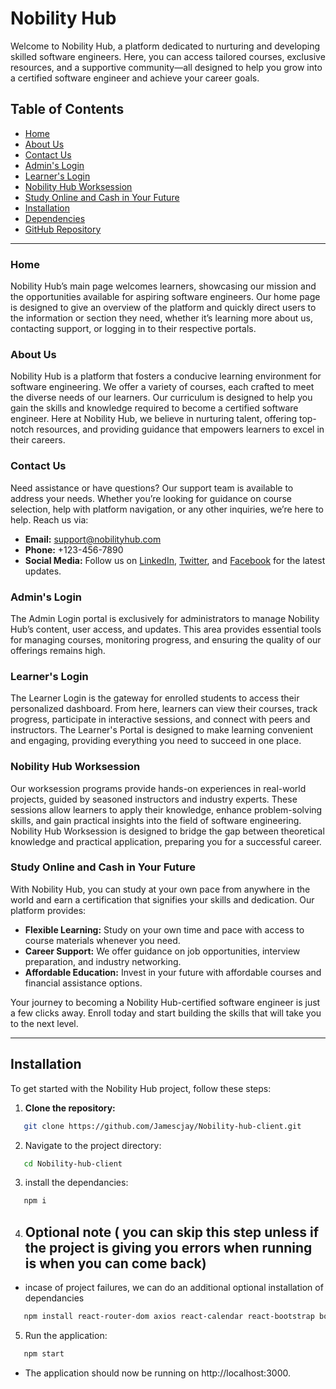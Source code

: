 # Nobility Hub

Welcome to Nobility Hub, a platform dedicated to nurturing and developing skilled software engineers. Here, you can access tailored courses, exclusive resources, and a supportive community—all designed to help you grow into a certified software engineer and achieve your career goals.

## Table of Contents
- [Home](#home)
- [About Us](#about-us)
- [Contact Us](#contact-us)
- [Admin's Login](#admins-login)
- [Learner's Login](#learners-login)
- [Nobility Hub Worksession](#nobility-hub-worksession)
- [Study Online and Cash in Your Future](#study-online-and-cash-in-your-future)
- [Installation](#installation)
- [Dependencies](#dependencies)
- [GitHub Repository](#github-repository)

---

### Home
Nobility Hub’s main page welcomes learners, showcasing our mission and the opportunities available for aspiring software engineers. Our home page is designed to give an overview of the platform and quickly direct users to the information or section they need, whether it’s learning more about us, contacting support, or logging in to their respective portals.

### About Us
Nobility Hub is a platform that fosters a conducive learning environment for software engineering. We offer a variety of courses, each crafted to meet the diverse needs of our learners. Our curriculum is designed to help you gain the skills and knowledge required to become a certified software engineer. Here at Nobility Hub, we believe in nurturing talent, offering top-notch resources, and providing guidance that empowers learners to excel in their careers.

### Contact Us
Need assistance or have questions? Our support team is available to address your needs. Whether you’re looking for guidance on course selection, help with platform navigation, or any other inquiries, we’re here to help. Reach us via:

- **Email:** support@nobilityhub.com
- **Phone:** +123-456-7890
- **Social Media:** Follow us on [LinkedIn](#), [Twitter](#), and [Facebook](#) for the latest updates.

### Admin's Login
The Admin Login portal is exclusively for administrators to manage Nobility Hub’s content, user access, and updates. This area provides essential tools for managing courses, monitoring progress, and ensuring the quality of our offerings remains high.

### Learner's Login
The Learner Login is the gateway for enrolled students to access their personalized dashboard. From here, learners can view their courses, track progress, participate in interactive sessions, and connect with peers and instructors. The Learner's Portal is designed to make learning convenient and engaging, providing everything you need to succeed in one place.

### Nobility Hub Worksession
Our worksession programs provide hands-on experiences in real-world projects, guided by seasoned instructors and industry experts. These sessions allow learners to apply their knowledge, enhance problem-solving skills, and gain practical insights into the field of software engineering. Nobility Hub Worksession is designed to bridge the gap between theoretical knowledge and practical application, preparing you for a successful career.

### Study Online and Cash in Your Future
With Nobility Hub, you can study at your own pace from anywhere in the world and earn a certification that signifies your skills and dedication. Our platform provides:

- **Flexible Learning:** Study on your own time and pace with access to course materials whenever you need.
- **Career Support:** We offer guidance on job opportunities, interview preparation, and industry networking.
- **Affordable Education:** Invest in your future with affordable courses and financial assistance options.

Your journey to becoming a Nobility Hub-certified software engineer is just a few clicks away. Enroll today and start building the skills that will take you to the next level.

---

## Installation

To get started with the Nobility Hub project, follow these steps:

1. **Clone the repository:**

```bash
   git clone https://github.com/Jamescjay/Nobility-hub-client.git

```

2. Navigate to the project directory:

```bash
   cd Nobility-hub-client
```

3. install the dependancies:

```bash
   npm i
```

4. ## Optional note ( you can skip this step unless if the project is giving you errors when running is when you can come back)
 - incase of project failures, we can do an additional optional installation of dependancies

 ```bash
    npm install react-router-dom axios react-calendar react-bootstrap bootstrap @fortawesome/fontawesome-svg-core @fortawesome/free-solid-svg-icons @fortawesome/react-fontawesome recharts lucide-react react-icons socket.io socket.io-client react-chat-elements react-modal react-chat-engine-pretty
```

5. Run the application:
```bash
   npm start
```
 - The application should now be running on http://localhost:3000.

